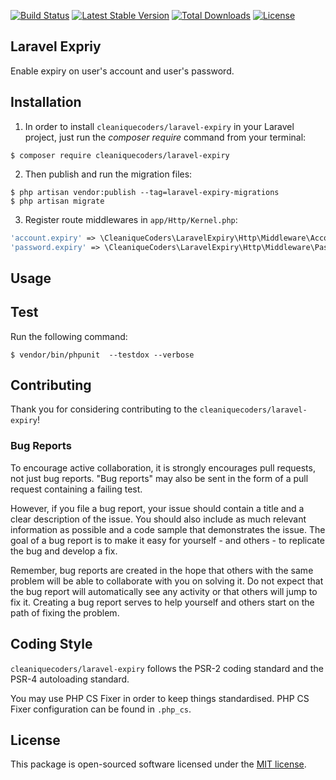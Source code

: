 
[![Build Status](https://travis-ci.org/cleaniquecoders/laravel-expiry.svg?branch=master)](https://travis-ci.org/cleaniquecoders/laravel-expiry) [![Latest Stable Version](https://poser.pugx.org/cleaniquecoders/laravel-expiry/v/stable)](https://packagist.org/packages/cleaniquecoders/laravel-expiry) [![Total Downloads](https://poser.pugx.org/cleaniquecoders/laravel-expiry/downloads)](https://packagist.org/packages/cleaniquecoders/laravel-expiry) [![License](https://poser.pugx.org/cleaniquecoders/laravel-expiry/license)](https://packagist.org/packages/cleaniquecoders/laravel-expiry)

## Laravel Expriy

Enable expiry on user's account and user's password.

## Installation

1. In order to install `cleaniquecoders/laravel-expiry` in your Laravel project, just run the *composer require* command from your terminal:

```
$ composer require cleaniquecoders/laravel-expiry
```

2. Then publish and run the migration files:

```
$ php artisan vendor:publish --tag=laravel-expiry-migrations
$ php artisan migrate
```

3. Register route middlewares in `app/Http/Kernel.php`:

```php 
'account.expiry' => \CleaniqueCoders\LaravelExpiry\Http\Middleware\AccountExpiry::class,
'password.expiry' => \CleaniqueCoders\LaravelExpiry\Http\Middleware\PasswordExpiry::class,
```

## Usage

## Test

Run the following command:

```
$ vendor/bin/phpunit  --testdox --verbose
```

## Contributing

Thank you for considering contributing to the `cleaniquecoders/laravel-expiry`!

### Bug Reports

To encourage active collaboration, it is strongly encourages pull requests, not just bug reports. "Bug reports" may also be sent in the form of a pull request containing a failing test.

However, if you file a bug report, your issue should contain a title and a clear description of the issue. You should also include as much relevant information as possible and a code sample that demonstrates the issue. The goal of a bug report is to make it easy for yourself - and others - to replicate the bug and develop a fix.

Remember, bug reports are created in the hope that others with the same problem will be able to collaborate with you on solving it. Do not expect that the bug report will automatically see any activity or that others will jump to fix it. Creating a bug report serves to help yourself and others start on the path of fixing the problem.

## Coding Style

`cleaniquecoders/laravel-expiry` follows the PSR-2 coding standard and the PSR-4 autoloading standard. 

You may use PHP CS Fixer in order to keep things standardised. PHP CS Fixer configuration can be found in `.php_cs`.

## License

This package is open-sourced software licensed under the [MIT license](http://opensource.org/licenses/MIT).